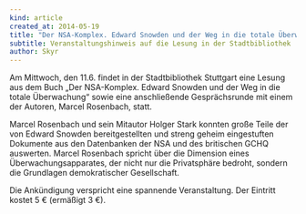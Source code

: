 ```yaml
---
kind: article
created_at: 2014-05-19
title: "Der NSA-Komplex. Edward Snowden und der Weg in die totale Überwachung"
subtitle: Veranstaltungshinweis auf die Lesung in der Stadtbibliothek
author: Skyr
---
```

Am Mittwoch, den 11.6. findet in der Stadtbibliothek Stuttgart eine
Lesung aus dem Buch „Der NSA-Komplex. Edward Snowden und der Weg in die
totale Überwachung“ sowie eine anschließende Gesprächsrunde mit einem
der Autoren, Marcel Rosenbach, statt.

Marcel Rosenbach und sein Mitautor Holger Stark konnten große Teile der von
Edward Snowden bereitgestellten und streng geheim eingestuften Dokumente
aus den Datenbanken der NSA und des britischen GCHQ auswerten. Marcel
Rosenbach spricht über die Dimension eines Überwachungsapparates, der nicht
nur die Privatsphäre bedroht, sondern die Grundlagen demokratischer
Gesellschaft.

Die Ankündigung verspricht eine spannende Veranstaltung. Der Eintritt
kostet 5 € (ermäßigt 3 €).

